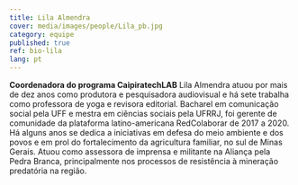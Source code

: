 ```yaml
---
title: Lila Almendra
cover: media/images/people/Lila_pb.jpg
category: equipe
published: true
ref: bio-lila
lang: pt
---
```

**Coordenadora do programa CaipiratechLAB**
Lila Almendra atuou por mais de dez anos como produtora e pesquisadora audiovisual e há sete trabalha como professora de yoga e revisora editorial. Bacharel em comunicação social pela UFF e mestra em ciências sociais pela UFRRJ, foi gerente de comunidade da plataforma latino-americana RedColaborar de 2017 a 2020. Há alguns anos se dedica a iniciativas em defesa do meio ambiente e dos povos e em prol do fortalecimento da agricultura familiar, no sul de Minas Gerais. Atuou como assessora de imprensa e militante na Aliança pela Pedra Branca, principalmente nos processos de resistência à mineração predatória na região.
